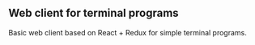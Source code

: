 ## Web client for terminal programs

Basic web client based on React + Redux for simple terminal programs. 